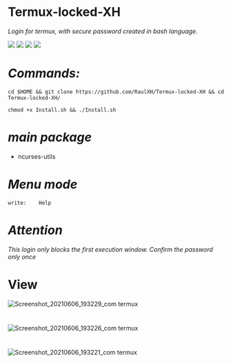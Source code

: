 # Termux-locked-XH
_Login for termux, with secure password created in bash language._

![](https://img.shields.io/github/stars/RaulXH/Termux-locked-XH?style=flat-square&logo=GNU+Bash) ![](https://img.shields.io/github/license/RaulXH/Termux-locked-XH?style=flat-square&logo=GNU+Bash) ![](https://img.shields.io/badge/Termux-Login-blue?style=flat-square) ![](https://badges.pufler.dev/visits/RaulXH/Termux-locked-XH?style=flat-square&logo=Github)
# _Commands:_
```
cd $HOME && git clone https://github.com/RaulXH/Termux-locked-XH && cd Termux-locked-XH/

chmod +x Install.sh && ./Install.sh

```
# _main package_
* ncurses-utils
# _Menu mode_
```
write:    Help
```
# _Attention_
_*This login only blocks the first execution window.  Confirm the password only once*_
# View 
![Screenshot_20210606_193229_com termux](https://user-images.githubusercontent.com/77165035/120945282-13bbce00-c6fe-11eb-8711-a48f53266963.jpg)
#
![Screenshot_20210606_193226_com termux](https://user-images.githubusercontent.com/77165035/120945292-1c140900-c6fe-11eb-8016-0d87d426363c.jpg)
#
![Screenshot_20210606_193221_com termux](https://user-images.githubusercontent.com/77165035/120945302-246c4400-c6fe-11eb-833b-b1d6f77db885.jpg)

